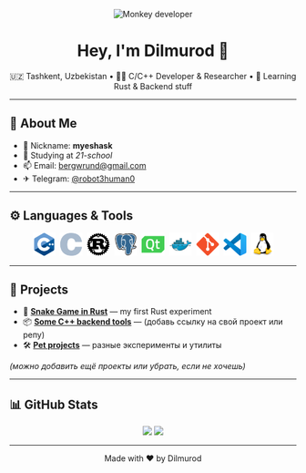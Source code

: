 <p align="center">
  <img src="https://c.tenor.com/YjN3ocDZc2YAAAAd/tenor.gif" alt="Monkey developer" width="300"/>
</p>

<h1 align="center">Hey, I'm Dilmurod 👋</h1>

<p align="center">
  🇺🇿 Tashkent, Uzbekistan • 🧑‍💻 C/C++ Developer & Researcher • 🌱 Learning Rust & Backend stuff
</p>

---

## 📖 About Me
- 🥷 Nickname: **myeshask**
- 🏫 Studying at *21-school*
- 📫 Email: [bergwrund@gmail.com](mailto:bergwrund@gmail.com)
- ✈ Telegram: [@robot3human0](https://t.me/robot3human0)

---

## ⚙️ Languages & Tools

<div align="center">
  <img src="https://github.com/devicons/devicon/blob/master/icons/cplusplus/cplusplus-original.svg" title="C++" alt="C++" width="40" height="40"/>&nbsp;
  <img src="https://github.com/devicons/devicon/blob/master/icons/c/c-original.svg" title="C" alt="C" width="40" height="40"/>&nbsp;
  <img src="https://github.com/devicons/devicon/blob/master/icons/rust/rust-plain.svg" title="Rust" alt="Rust" width="40" height="40"/>&nbsp;
  <img src="https://github.com/devicons/devicon/blob/master/icons/postgresql/postgresql-original.svg" title="PostgreSQL" alt="PostgreSQL" width="40" height="40"/>&nbsp;
  <img src="https://github.com/devicons/devicon/blob/master/icons/qt/qt-original.svg" title="Qt" alt="Qt" width="40" height="40"/>&nbsp;
  <img src="https://github.com/devicons/devicon/blob/master/icons/docker/docker-original.svg" title="Docker" alt="Docker" width="40" height="40"/>&nbsp;
  <img src="https://github.com/devicons/devicon/blob/master/icons/git/git-original.svg" title="Git" alt="Git" width="40" height="40"/>&nbsp;
  <img src="https://github.com/devicons/devicon/blob/master/icons/vscode/vscode-original.svg" title="VSCode" alt="VSCode" width="40" height="40"/>&nbsp;
  <img src="https://github.com/devicons/devicon/blob/master/icons/linux/linux-original.svg" title="Linux" alt="Linux" width="40" height="40"/>
</div>

---

## 🚀 Projects
- 🐍 **[Snake Game in Rust](https://github.com/robot3human0/snake-game-rust)** — my first Rust experiment
- 📦 **[Some C++ backend tools](https://github.com/robot3human0)** — (добавь ссылку на свой проект или репу)
- 🛠 **[Pet projects](https://github.com/robot3human0?tab=repositories)** — разные эксперименты и утилиты

*(можно добавить ещё проекты или убрать, если не хочешь)*

---

## 📊 GitHub Stats

<div align="center">
  <img src="https://github-readme-stats-dosx001.vercel.app/api/?username=robot3human0&count_private=true&include_all_commits=true&show_icons=true&theme=tokyonight" height="150"/>
  <img src="http://github-readme-streak-stats.herokuapp.com?user=robot3human0&theme=tokyonight&border_radius=6" height="150"/>
</div>

---
<p align="center">Made with ❤️ by Dilmurod</p>
